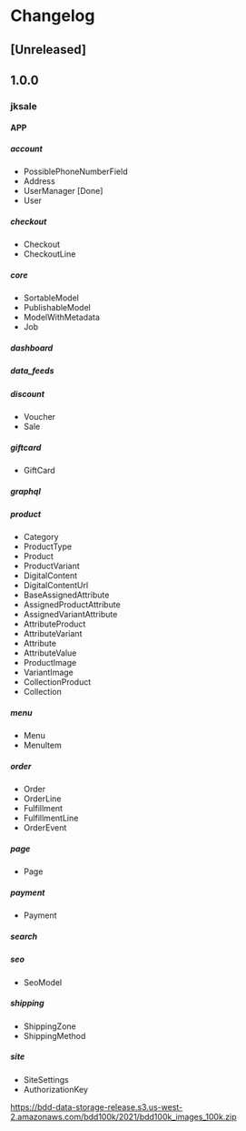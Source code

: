 # Changelog

## [Unreleased]

## 1.0.0

### jksale

#### APP

##### account
-   PossiblePhoneNumberField
-   Address
-   UserManager [Done]
-   User

##### checkout
-   Checkout
-   CheckoutLine

##### core
-   SortableModel
-   PublishableModel
-   ModelWithMetadata
-   Job

##### dashboard

##### data_feeds

##### discount
-   Voucher
-   Sale

##### giftcard
-   GiftCard

##### graphql

##### product
-   Category
-   ProductType
-   Product
-   ProductVariant
-   DigitalContent
-   DigitalContentUrl
-   BaseAssignedAttribute
-   AssignedProductAttribute
-   AssignedVariantAttribute
-   AttributeProduct
-   AttributeVariant
-   Attribute
-   AttributeValue
-   ProductImage
-   VariantImage
-   CollectionProduct
-   Collection

##### menu
-   Menu
-   MenuItem

##### order
-   Order
-   OrderLine
-   Fulfillment
-   FulfillmentLine
-   OrderEvent

##### page
-   Page

##### payment
-   Payment

##### search

##### seo
-   SeoModel

##### shipping
-   ShippingZone
-   ShippingMethod

##### site
-   SiteSettings
-   AuthorizationKey


https://bdd-data-storage-release.s3.us-west-2.amazonaws.com/bdd100k/2021/bdd100k_images_100k.zip

